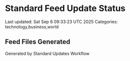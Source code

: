 # Standard Feed Update Status
Last updated: Sat Sep  6 09:33:23 UTC 2025
Categories: technology,business,world

## Feed Files Generated

Generated by Standard Updates Workflow
